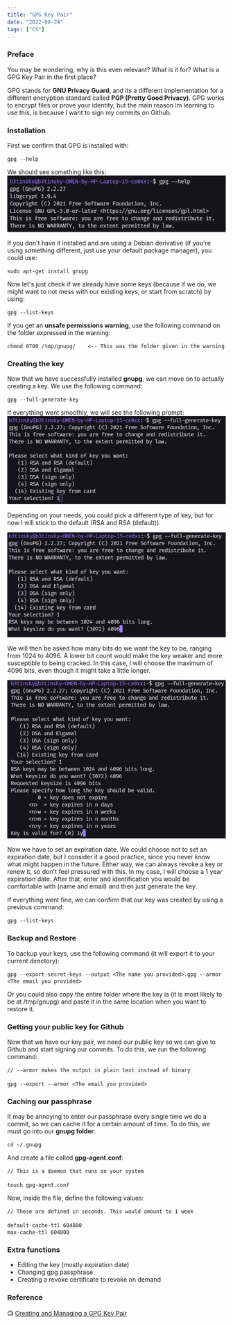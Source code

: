 ```yaml
---
title: "GPG Key Pair"
date: "2022-08-24"
tags: ["CS"]
---
```


### Preface

You may be wondering, why is this even relevant? What is it for? What is a GPG Key Pair in the first place?

GPG stands for __GNU Privacy Guard__, and its a different implementation for a different encryption standard called __PGP (Pretty Good Privacy)__. GPG works to encrypt files or prove your identity, but the main reason im learning to use this, is because I want to sign my commits on Github.

### Installation

First we confirm that GPG is installed with:
```console
gpg --help
```

We should see something like this:
![GPG Installed](./Screenshot_1.png)

If you don't have it installed and are using a Debian derivative (if you're using something different, just use your default package manager), you could use:
```console
sudo apt-get install gnupg
```

Now let's just check if we already have some keys (because if we do, we might want to not mess with our existing keys, or start from scratch) by using:
```console
gpg --list-keys
```

If you get an __unsafe permissions warning__, use the following command on the folder expressed in the warning:
```console
chmod 0700 /tmp/gnupg/    <-- This was the folder given in the warning
```


### Creating the key

Now that we have successfully installed __gnupg__, we can move on to actually creating a key. We use the following command:
```console
gpg --full-generate-key
```
If everything went smoothly, we will see the following prompt:
![GPG Installed](./Screenshot_2.png)

Depending on your needs, you could pick a different type of key, but for now I will stick to the default (RSA and RSA (default)).

![GPG Installed](./Screenshot_3.png)

 We will then be asked how many bits do we want the key to be, ranging from 1024 to 4096. A lower bit count would make the key weaker and more susceptible to being cracked. In this case, I will choose the maximum of 4096 bits, even though it might take a little longer.

![GPG Installed](./Screenshot_4.png)

Now we have to set an expiration date. We could choose not to set an expiration date, but I consider it a good practice, since you never know what might happen in the future. Either way, we can always revoke a key or renew it, so don't feel pressured with this. In my case, I will choose a 1 year expiration date.
After that, enter and identification you would be comfortable with (name and email) and then just generate the key.

If everything went fine, we can confirm that our key was created by using a previous command:
```console
gpg --list-keys
```

### Backup and Restore
To backup your keys, use the following command (it will export it to your current directory):
```console
gpg --export-secret-keys --output <The name you provided>.gpg --armor <The email you provided>
```

Or you could also copy the entire folder where the key is (it is most likely to be at /tmp/gnupg) and paste it in the same location when you want to restore it. 

### Getting your public key for Github
Now that we have our key pair, we need our public key so we can give to Github and start signing our commits. To do this, we run the following command:

```console
// --armor makes the output in plain text instead of binary

gpg --export --armor <The email you provided>
```

### Caching our passphrase
It may be annoying to enter our passphrase every single time we do a commit, so we can cache it for a certain amount of time. To do this, we must go into our __gnupg folder__:
```console
cd ~/.gnupg
```
And create a file called __gpg-agent.conf__:
```console
// This is a daemon that runs on your system

touch gpg-agent.conf
```
Now, inside the file, define the following values:
```output
// These are defined in seconds. This would amount to 1 week

default-cache-ttl 604800
max-cache-ttl 604800
```

### Extra functions
- Editing the key (mostly expiration date)
- Changing gpg passphrase
- Creating a revoke certificate to revoke on demand

### Reference
📺 [Creating and Managing a GPG Key Pair](https://www.youtube.com/watch?v=1vVIpIvboSg)